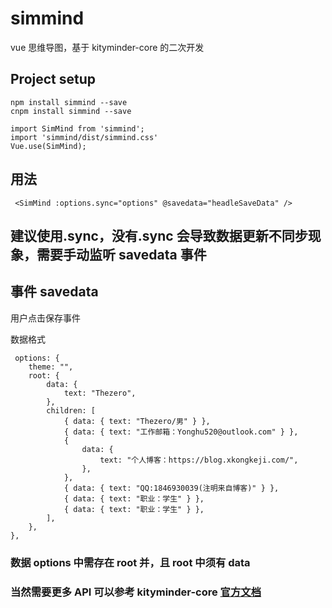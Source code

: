 # simmind

vue 思维导图，基于 kityminder-core 的二次开发

## Project setup

```
npm install simmind --save
cnpm install simmind --save

```

```
import SimMind from 'simmind';
import 'simmind/dist/simmind.css'
Vue.use(SimMind);
```

## 用法

```
 <SimMind :options.sync="options" @savedata="headleSaveData" />
```

## 建议使用.sync，没有.sync 会导致数据更新不同步现象，需要手动监听 savedata 事件

## 事件 savedata

用户点击保存事件

数据格式

```
 options: {
    theme: "",
    root: {
        data: {
            text: "Thezero",
        },
        children: [
            { data: { text: "Thezero/男" } },
            { data: { text: "工作邮箱：Yonghu520@outlook.com" } },
            {
                data: {
                    text: "个人博客：https://blog.xkongkeji.com/",
                },
            },
            { data: { text: "QQ:1846930039(注明来自博客)" } },
            { data: { text: "职业：学生" } },
            { data: { text: "职业：学生" } },
        ],
    },
},
```

### 数据 options 中需存在 root 并，且 root 中须有 data

### 当然需要更多 API 可以参考 kityminder-core [官方文档](https://github.com/fex-team/kityminder-core/wiki)

